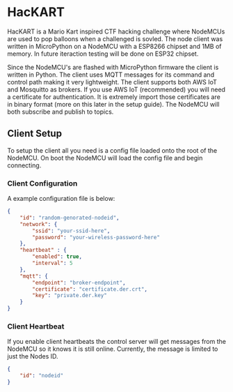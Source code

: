 # HacKART

HacKART is a Mario Kart inspired CTF hacking challenge where NodeMCUs are used to pop balloons when a challenged is sovled. The node client was written in MicroPython on a NodeMCU with a ESP8266 chipset and 1MB of memory. In future iteraction testing will be done on ESP32 chipset.

Since the NodeMCU's are flashed with MicroPython firmware the client is written in Python. The client uses MQTT messages for its command and control path making it very lightweight. The client supports both AWS IoT and Mosquitto as brokers. If you use AWS IoT (recommended) you will need a certificate for authentication. It is extremely import those certificates are in binary format (more on this later in the setup guide). The NodeMCU will both subscribe and publish to topics. 

## Client Setup

To setup the client all you need is a config file loaded onto the root of the NodeMCU. On boot the NodeMCU will load the config file and begin connecting.

### Client Configuration

A example configuration file is below:

```json
{
    "id": "random-genorated-nodeid",
    "network": {
        "ssid": "your-ssid-here",
        "password": "your-wireless-password-here"
    },
    "heartbeat" : {
        "enabled": true,
        "interval": 5
    },
    "mqtt": {
        "endpoint": "broker-endpoint",
        "certificate": "certificate.der.crt",
        "key": "private.der.key"
    }
}
```

### Client Heartbeat

If you enable client heartbeats the control server will get messages from the NodeMCU so it knows it is still online. Currently, the message is limited to just the Nodes ID.

```json
{
    "id": "nodeid"
}
```